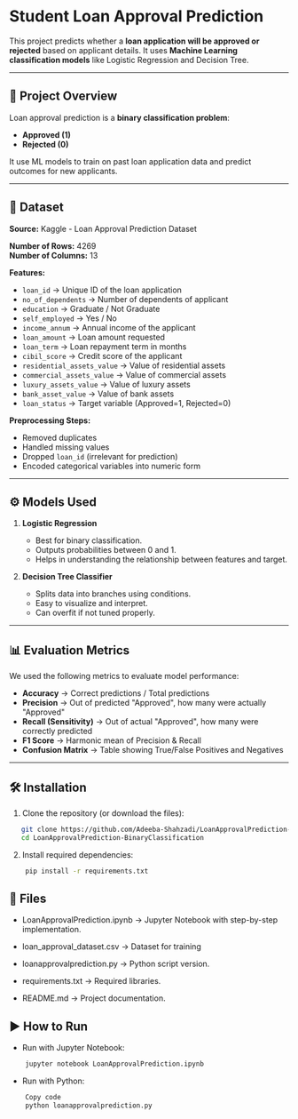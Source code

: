 # Student Loan Approval Prediction

This project predicts whether a **loan application will be approved or rejected** based on applicant details. It uses **Machine Learning classification models** like Logistic Regression and Decision Tree.

---

## 📌 Project Overview
Loan approval prediction is a **binary classification problem**:
- **Approved (1)**
- **Rejected (0)**  

It use ML models to train on past loan application data and predict outcomes for new applicants.

---
## 📂 Dataset

**Source:** Kaggle - Loan Approval Prediction Dataset  

**Number of Rows:** 4269  
**Number of Columns:** 13  

**Features:**
- `loan_id` → Unique ID of the loan application  
- `no_of_dependents` → Number of dependents of applicant  
- `education` → Graduate / Not Graduate  
- `self_employed` → Yes / No  
- `income_annum` → Annual income of the applicant  
- `loan_amount` → Loan amount requested  
- `loan_term` → Loan repayment term in months  
- `cibil_score` → Credit score of the applicant  
- `residential_assets_value` → Value of residential assets  
- `commercial_assets_value` → Value of commercial assets  
- `luxury_assets_value` → Value of luxury assets  
- `bank_asset_value` → Value of bank assets  
- `loan_status` → Target variable (Approved=1, Rejected=0)  

**Preprocessing Steps:**
- Removed duplicates  
- Handled missing values  
- Dropped `loan_id` (irrelevant for prediction)  
- Encoded categorical variables into numeric form  

---

## ⚙️ Models Used
1. **Logistic Regression**
   - Best for binary classification.
   - Outputs probabilities between 0 and 1.
   - Helps in understanding the relationship between features and target.

2. **Decision Tree Classifier**
   - Splits data into branches using conditions.
   - Easy to visualize and interpret.
   - Can overfit if not tuned properly.

---

## 📊 Evaluation Metrics
We used the following metrics to evaluate model performance:

- **Accuracy** → Correct predictions / Total predictions  
- **Precision** → Out of predicted "Approved", how many were actually "Approved"  
- **Recall (Sensitivity)** → Out of actual "Approved", how many were correctly predicted  
- **F1 Score** → Harmonic mean of Precision & Recall  
- **Confusion Matrix** → Table showing True/False Positives and Negatives  
---

## 🛠️ Installation

1. Clone the repository (or download the files):
```bash
   git clone https://github.com/Adeeba-Shahzadi/LoanApprovalPrediction-BinaryClassification.git
   cd LoanApprovalPrediction-BinaryClassification
```

2. Install required dependencies:
```bash
    pip install -r requirements.txt
```

## 📂 Files
- LoanApprovalPrediction.ipynb → Jupyter Notebook with step-by-step implementation.

- loan_approval_dataset.csv → Dataset for training
- loanapprovalprediction.py → Python script version.

- requirements.txt → Required libraries.

- README.md → Project documentation.

## ▶️ How to Run
- Run with Jupyter Notebook:
```bash
    jupyter notebook LoanApprovalPrediction.ipynb
```
- Run with Python:
```bash
    Copy code
    python loanapprovalprediction.py
```
